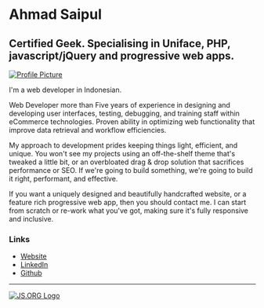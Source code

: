 # Ahmad Saipul

## Certified Geek. Specialising in Uniface, PHP, javascript/jQuery and progressive web apps.

[![Profile Picture][4]][3]

  [3]: https://sigareng.js.org
  [4]: https://media-exp1.licdn.com/dms/image/C5603AQGS0_3kJN_SEw/profile-displayphoto-shrink_200_200/0/1598766945928?e=1620864000&v=beta&t=LaQqE8EvVTMjg5NN0_U1vciqwStcWxFYAxQlhRD3bVM

I'm a web developer in Indonesian.

Web Developer more than Five years of experience in designing and developing user interfaces, testing, debugging, and training staff within eCommerce technologies. Proven ability in optimizing web functionality that improve data retrieval and workflow efficiencies.

My approach to development prides keeping things light, efficient, and unique. You won't see my projects using an off-the-shelf theme that's tweaked a little bit, or an overbloated drag & drop solution that sacrifices performance or SEO. If we're going to build something, we're going to build it right, performant, and effective.

If you want a uniquely designed and beautifully handcrafted website, or a feature rich progressive web app, then you should contact me. I can start from scratch or re-work what you've got, making sure it's fully responsive and inclusive.

### Links

* [Website](https://sigareng.js.org)
* [LinkedIn](https://id.linkedin.com/in/ahmad-saipul-4744bb112)
* [Github](https://github.com/sigareng)

---
[![JS.ORG Logo][2]][1]

  [1]: https://js.org
  [2]: https://logo.js.org/dark_tiny.png
